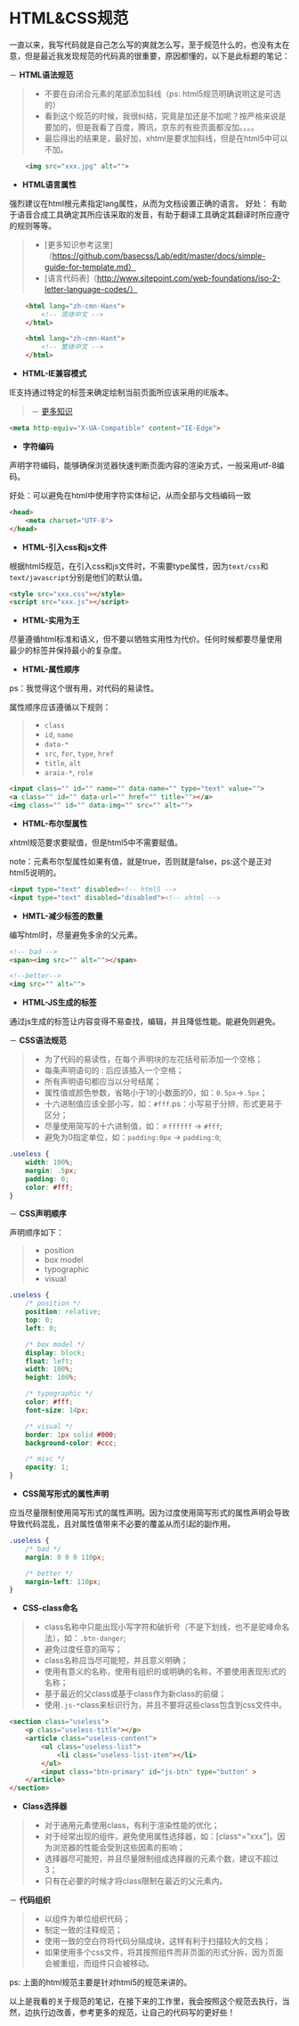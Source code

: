 HTML&CSS规范
===========

一直以来，我写代码就是自己怎么写的爽就怎么写，至于规范什么的，也没有太在意，但是最近我发现规范的代码真的很重要，原因都懂的，以下是此标题的笔记：

－ __HTML语法规范__

> - 不要在自闭合元素的尾部添加斜线（ps: html5规范明确说明这是可选的）
> - 看到这个规范的时候，我很纠结，究竟是加还是不加呢？按严格来说是要加的，但是我看了百度，腾讯，京东的有些页面都没加。。。。
> - 最后得出的结果是，最好加，xhtml是要求加斜线，但是在html5中可以不加。

```html
	<img src="xxx.jpg" alt="">
```

- __HTML语言属性__

强烈建议在html根元素指定lang属性，从而为文档设置正确的语言。
好处： 有助于语音合成工具确定其所应该采取的发音，有助于翻译工具确定其翻译时所应遵守的规则等等。

> - [更多知识参考这里]（https://github.com/basecss/Lab/edit/master/docs/simple-guide-for-template.md）
> - [语言代码表]（http://www.sitepoint.com/web-foundations/iso-2-letter-language-codes/）

```html
	<html lang="zh-cmn-Hans">
		<!-- 简体中文 -->
	</html>

	<html lang="zh-cmn-Hant">
		<!-- 繁体中文 -->
	</html>
```

- __HTML-IE兼容模式__

IE支持通过特定的<meta>标签来确定绘制当前页面所应该采用的IE版本。

> － [更多知识](http://stackoverflow.com/questions/6771258/whats-the-difference-if-meta-http-equiv-x-ua-compatible-content-ie-edge-e)

```html
<meta http-equiv="X-UA-Compatible" content="IE-Edge">
```

- __字符编码__

声明字符编码，能够确保浏览器快速判断页面内容的渲染方式，一般采用utf-8编码。

好处：可以避免在html中使用字符实体标记，从而全部与文档编码一致

```html
<head>
	<meta charset="UTF-8">
</head>
```

- __HTML-引入css和js文件__

根据html5规范，在引入css和js文件时，不需要type属性，因为`text/css`和`text/javascript`分别是他们的默认值。

```html
<style src="xxx.css"></style>
<script src="xxx.js"></script>
```	

- __HTML-实用为王__

尽量遵循html标准和语义，但不要以牺牲实用性为代价。任何时候都要尽量使用最少的标签并保持最小的复杂度。

- __HTML-属性顺序__

ps：我觉得这个很有用，对代码的易读性。

属性顺序应该遵循以下规则：

> - `class`
> - `id`, `name`
> - `data-*`
> - `src`, `for`, `type`, `href`
> - `title`, `alt`
> - `araia-*`, `role`

```html
<input class="" id="" name="" data-name="" type="text" value="">
<a class="" id="" data-url="" href="" title=""></a>
<img class="" id="" data-img="" src="" alt="">
```

- __HTML-布尔型属性__

xhtml规范要求要赋值，但是html5中不需要赋值。

note：元素布尔型属性如果有值，就是true，否则就是false，ps:这个是正对html5说明的。

```html
<input type="text" disabled><!-- html5 -->
<input type="text" disabled="disabled"><!-- xhtml -->
```

- __HMTL-减少标签的数量__

编写html时，尽量避免多余的父元素。

```html
<!-- bad -->
<span><img src="" alt=""></span>

<!--better-->
<img src="" alt="">
```

- __HTML-JS生成的标签__

通过js生成的标签让内容变得不易查找，编辑，并且降低性能。能避免则避免。

－ __CSS语法规范__

> - 为了代码的易读性，在每个声明块的左花括号前添加一个空格；
> - 每条声明语句的`：`后应该插入一个空格；
> - 所有声明语句都应当以分号结尾；
> - 属性值或颜色参数，省略小于1的小数面的0，如：`0.5px`->`.5px`；
> - 十六进制值应该全部小写，如：`#fff`.ps：小写易于分辨，形式更易于区分；
> - 尽量使用简写的十六进制值，如：`＃ffffff` -> `#fff`;
> - 避免为0指定单位，如：`padding:0px` -> `padding:0`;

```css
.useless {
	width: 100%;
	margin: .5px;
	padding: 0;
	color: #fff;
}
```

－ __CSS声明顺序__

声明顺序如下：

> - position
> - box model
> - typographic
> - visual

```css
.useless {
	/* position */
	position: relative;
	top: 0;
	left: 0;

	/* box model */
	display: block;
	float: left;
	width: 100%;
	height: 100%;

	/* typographic */
	color: #fff;
	font-size: 14px;

	/* visual */
	border: 1px solid #000;
	background-color: #ccc;

	/* misc */
	opacity: 1;
}
```

- __CSS简写形式的属性声明__

应当尽量限制使用简写形式的属性声明。因为过度使用简写形式的属性声明会导致导致代码混乱，且对属性值带来不必要的覆盖从而引起的副作用。

```css
.useless {
	/* bad */
	margin: 0 0 0 110px;

	/* better */
	margin-left: 110px;
}
```

- __CSS-class命名__

> - class名称中只能出现小写字符和破折号（不是下划线，也不是驼峰命名法），如：`.btn-danger`;
> - 避免过度任意的简写；
> - class名称应当尽可能短，并且意义明确；
> - 使用有意义的名称，使用有组织的或明确的名称，不要使用表现形式的名称；
> - 基于最近的父class或基于class作为新class的前缀；
> - 使用`.js-*`class来标识行为，并且不要将这些class包含到css文件中。

```html
<section class="useless">
	<p class="useless-title"></p>
	<article class="useless-content">
		<ul class="useless-list">
			<li class="useless-list-item"></li>
		</ul>
		<input class="btn-primary" id="js-btn" type="button" >
	</article>
</section>
```

- __Class选择器__

> - 对于通用元素使用class，有利于渲染性能的优化；
> - 对于经常出现的组件，避免使用属性选择器，如：[class^="xxx"]。因为浏览器的性能会受到这些因素的影响；
> - 选择器尽可能短，并且尽量限制组成选择器的元素个数，建议不超过3；
> - 只有在必要的时候才将class限制在最近的父元素内。

－ __代码组织__

> - 以组件为单位组织代码；
> - 制定一致的注释规范；
> - 使用一致的空白符将代码分隔成块，这样有利于扫描较大的文档；
> - 如果使用多个css文件，将其按照组件而非页面的形式分拆，因为页面会被重组，而组件只会被移动。

ps: 上面的html规范主要是针对html5的规范来讲的。


以上是我看的关于规范的笔记，在接下来的工作里，我会按照这个规范去执行，当然，边执行边改善，参考更多的规范，让自己的代码写的更好些！













































